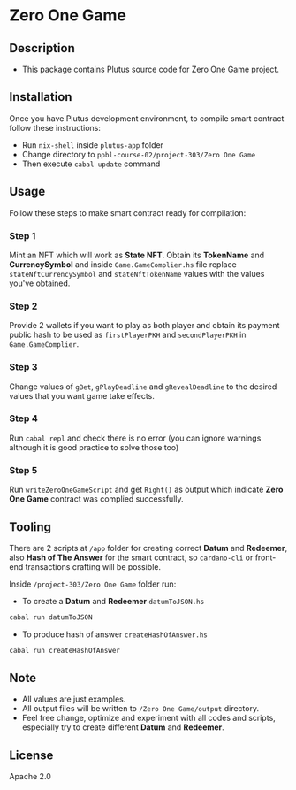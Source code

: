 # Zero One Game

## Description

- This package contains Plutus source code for Zero One Game project.
  
## Installation

Once you have Plutus development environment, to compile smart contract follow these instructions:
  
- Run `nix-shell` inside `plutus-app` folder
- Change directory to `ppbl-course-02/project-303/Zero One Game`
- Then execute `cabal update` command
  
## Usage

Follow these steps to make smart contract ready for compilation:

### Step 1

Mint an NFT which will work as **State NFT**. Obtain its **TokenName** and **CurrencySymbol** and inside `Game.GameComplier.hs` file replace `stateNftCurrencySymbol` and `stateNftTokenName` values with the values you've obtained.  

### Step 2

Provide 2 wallets if you want to play as both player and obtain its payment public hash to be used as `firstPlayerPKH` and `secondPlayerPKH` in `Game.GameComplier`.

### Step 3

Change values of `gBet`, `gPlayDeadline` and `gRevealDeadline` to the desired values that you want game take effects.

### Step 4

Run `cabal repl` and check there is no error (you can ignore warnings although it is good practice to solve those too)

### Step 5

Run `writeZeroOneGameScript` and get `Right()` as output which indicate **Zero One Game** contract was complied successfully.

## Tooling

There are 2 scripts at `/app` folder for creating correct **Datum** and **Redeemer**, also **Hash of The Answer** for the smart contract, so `cardano-cli` or front-end transactions crafting will be possible.

Inside `/project-303/Zero One Game` folder run:

- To create a **Datum** and **Redeemer** `datumToJSON.hs`
  
```bash
cabal run datumToJSON
```

- To produce hash of answer `createHashOfAnswer.hs`

```bash
cabal run createHashOfAnswer
```

## Note

- All values are just examples.
- All output files will be written to `/Zero One Game/output`
directory.
- Feel free change, optimize and experiment with all codes and scripts, especially try to create different **Datum** and **Redeemer**.

## License

Apache 2.0
